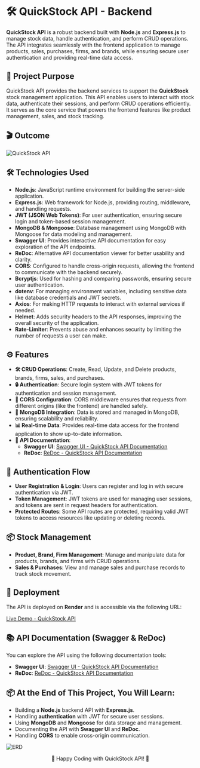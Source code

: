 # 🛠️ QuickStock API - Backend

**QuickStock API** is a robust backend built with **Node.js** and **Express.js** to manage stock data, handle authentication, and perform CRUD operations. The API integrates seamlessly with the frontend application to manage products, sales, purchases, firms, and brands, while ensuring secure user authentication and providing real-time data access.

## 🌟 Project Purpose

QuickStock API provides the backend services to support the **QuickStock** stock management application. This API enables users to interact with stock data, authenticate their sessions, and perform CRUD operations efficiently. It serves as the core service that powers the frontend features like product management, sales, and stock tracking.

## 🎬 Outcome

![QuickStock API](https://github.com/user-attachments/assets/7c7ccc0c-564b-4025-a090-212e50fb5158)

## 🛠️ Technologies Used

- **Node.js**: JavaScript runtime environment for building the server-side application.
- **Express.js**: Web framework for Node.js, providing routing, middleware, and handling requests.
- **JWT (JSON Web Tokens)**: For user authentication, ensuring secure login and token-based session management.
- **MongoDB & Mongoose**: Database management using MongoDB with Mongoose for data modeling and management.
- **Swagger UI**: Provides interactive API documentation for easy exploration of the API endpoints.
- **ReDoc**: Alternative API documentation viewer for better usability and clarity.
- **CORS**: Configured to handle cross-origin requests, allowing the frontend to communicate with the backend securely.
- **Bcryptjs**: Used for hashing and comparing passwords, ensuring secure user authentication.
- **dotenv**: For managing environment variables, including sensitive data like database credentials and JWT secrets.
- **Axios**: For making HTTP requests to interact with external services if needed.
- **Helmet**: Adds security headers to the API responses, improving the overall security of the application.
- **Rate-Limiter**: Prevents abuse and enhances security by limiting the number of requests a user can make.

## ⚙️ Features

- **🛠️ CRUD Operations**: Create, Read, Update, and Delete products, brands, firms, sales, and purchases.
- **🔒 Authentication**: Secure login system with JWT tokens for authentication and session management.
- **🔄 CORS Configuration**: CORS middleware ensures that requests from different origins (like the frontend) are handled safely.
- **💾 MongoDB Integration**: Data is stored and managed in MongoDB, ensuring scalability and reliability.
- **📊 Real-time Data**: Provides real-time data access for the frontend application to show up-to-date information.
- **📜 API Documentation**:
  - **Swagger UI**: [Swagger UI - QuickStock API Documentation](https://quickstock-api.onrender.com/documents/swagger/)
  - **ReDoc**: [ReDoc - QuickStock API Documentation](https://quickstock-api.onrender.com/documents/redoc/)

## 🚦 Authentication Flow

- **User Registration & Login**: Users can register and log in with secure authentication via JWT.
- **Token Management**: JWT tokens are used for managing user sessions, and tokens are sent in request headers for authentication.
- **Protected Routes**: Some API routes are protected, requiring valid JWT tokens to access resources like updating or deleting records.

## 📦 Stock Management

- **Product, Brand, Firm Management**: Manage and manipulate data for products, brands, and firms with CRUD operations.
- **Sales & Purchases**: View and manage sales and purchase records to track stock movement.

## 🚀 Deployment

The API is deployed on **Render** and is accessible via the following URL:

[Live Demo - QuickStock API](https://quickstock-api.onrender.com/)

## 📚 API Documentation (Swagger & ReDoc)

You can explore the API using the following documentation tools:

- **Swagger UI**: [Swagger UI - QuickStock API Documentation](https://quickstock-api.onrender.com/documents/swagger/)
- **ReDoc**: [ReDoc - QuickStock API Documentation](https://quickstock-api.onrender.com/documents/redoc/)

## 📦 At the End of This Project, You Will Learn:

- Building a **Node.js** backend API with **Express.js**.
- Handling **authentication** with JWT for secure user sessions.
- Using **MongoDB** and **Mongoose** for data storage and management.
- Documenting the API with **Swagger UI** and **ReDoc**.
- Handling **CORS** to enable cross-origin communication.


![ERD](![erdStockAPI](https://github.com/user-attachments/assets/7db28439-189a-47b4-b2f3-5b0296bdb3c1))


<p align="center">🚀 Happy Coding with QuickStock API! 🚀</p>
